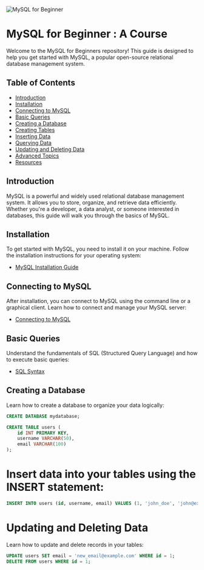 ![MySQL for Beginner](./images/thumbnail.png)

# MySQL for Beginner : A Course
Welcome to the MySQL for Beginners repository! This guide is designed to help you get started with MySQL, a popular open-source relational database management system.

## Table of Contents
- [Introduction](#introduction)
- [Installation](#installation)
- [Connecting to MySQL](#connecting-to-mysql)
- [Basic Queries](#basic-queries)
- [Creating a Database](#creating-a-database)
- [Creating Tables](#creating-tables)
- [Inserting Data](#inserting-data)
- [Querying Data](#querying-data)
- [Updating and Deleting Data](#updating-and-deleting-data)
- [Advanced Topics](#advanced-topics)
- [Resources](#resources)

## Introduction

MySQL is a powerful and widely used relational database management system. It allows you to store, organize, and retrieve data efficiently. Whether you're a developer, a data analyst, or someone interested in databases, this guide will walk you through the basics of MySQL.

## Installation

To get started with MySQL, you need to install it on your machine. Follow the installation instructions for your operating system:
- [MySQL Installation Guide](https://dev.mysql.com/doc/mysql-installation-excerpt/8.0/en/)

## Connecting to MySQL

After installation, you can connect to MySQL using the command line or a graphical client. Learn how to connect and manage your MySQL server:
- [Connecting to MySQL](https://dev.mysql.com/doc/mysql-getting-started/en/)

## Basic Queries

Understand the fundamentals of SQL (Structured Query Language) and how to execute basic queries:
- [SQL Syntax](https://dev.mysql.com/doc/refman/8.0/en/sql-syntax.html)

## Creating a Database

Learn how to create a database to organize your data logically:
```sql
CREATE DATABASE mydatabase;

CREATE TABLE users (
    id INT PRIMARY KEY,
    username VARCHAR(50),
    email VARCHAR(100)
);
```

# Insert data into your tables using the INSERT statement:

```sql 
INSERT INTO users (id, username, email) VALUES (1, 'john_doe', 'john@example.com');
```

# Updating and Deleting Data

Learn how to update and delete records in your tables:

```sql
UPDATE users SET email = 'new_email@example.com' WHERE id = 1; 
DELETE FROM users WHERE id = 1;
```

